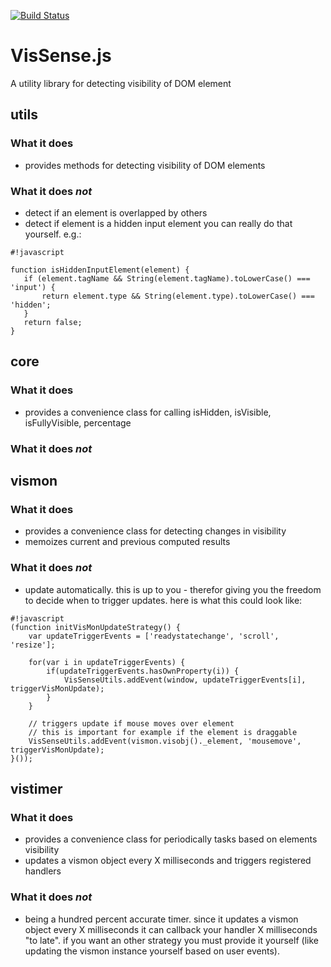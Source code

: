 [![Build Status](https://api.travis-ci.org/theborakompanioni/vissense.png?branch=master)](https://api.travis-ci.org/theborakompanioni/vissense)

# VisSense.js

A utility library for detecting visibility of DOM element

## utils
### What it does
 * provides methods for detecting visibility of DOM elements

### What it does *not*
 * detect if an element is overlapped by others
 * detect if element is a hidden input element
   you can really do that yourself. e.g.:

```
#!javascript

function isHiddenInputElement(element) {
   if (element.tagName && String(element.tagName).toLowerCase() === 'input') {
       return element.type && String(element.type).toLowerCase() === 'hidden';
   }
   return false;
}
```



## core
### What it does
 * provides a convenience class for calling isHidden, isVisible, isFullyVisible, percentage

### What it does *not*




## vismon
### What it does
 * provides a convenience class for detecting changes in visibility
 * memoizes current and previous computed results

### What it does *not*
 * update automatically. this is up to you - therefor giving you the freedom to decide when
   to trigger updates. here is what this could look like:

```
#!javascript
(function initVisMonUpdateStrategy() {
    var updateTriggerEvents = ['readystatechange', 'scroll', 'resize'];

    for(var i in updateTriggerEvents) {
        if(updateTriggerEvents.hasOwnProperty(i)) {
            VisSenseUtils.addEvent(window, updateTriggerEvents[i], triggerVisMonUpdate);
        }
    }

    // triggers update if mouse moves over element
    // this is important for example if the element is draggable
    VisSenseUtils.addEvent(vismon.visobj()._element, 'mousemove', triggerVisMonUpdate);
}());
```



## vistimer
### What it does
 * provides a convenience class for periodically tasks based on elements visibility
 * updates a vismon object every X milliseconds and triggers registered handlers

### What it does *not*
 * being a hundred percent accurate timer. since it updates a vismon object every X milliseconds
   it can callback your handler X milliseconds "to late". if you want an other strategy you must
   provide it yourself (like updating the vismon instance yourself based on user events).
